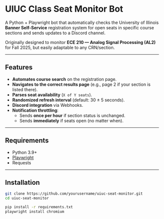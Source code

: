 # UIUC Class Seat Monitor Bot

A Python + Playwright bot that automatically checks the University of Illinois **Banner Self-Service** registration system for open seats in specific course sections and sends updates to a Discord channel.

Originally designed to monitor **ECE 210 — Analog Signal Processing (AL2)** for Fall 2025, but easily adaptable to any CRN/section.

---

## Features

- **Automates course search** on the registration page.
- **Navigates to the correct results page** (e.g., page 2 if your section is listed there).
- **Parses seat availability** (`X of Y seats`).
- **Randomized refresh interval** (default: 30 ± 5 seconds).
- **Discord integration** via Webhooks.
- **Notification throttling**:
  - Sends **once per hour** if section status is unchanged.
  - Sends **immediately** if seats open (no matter when).

---

## Requirements

- Python 3.9+
- [Playwright](https://playwright.dev/python/)
- Requests

---

## Installation

```bash
git clone https://github.com/yourusername/uiuc-seat-monitor.git
cd uiuc-seat-monitor

pip install -r requirements.txt
playwright install chromium
